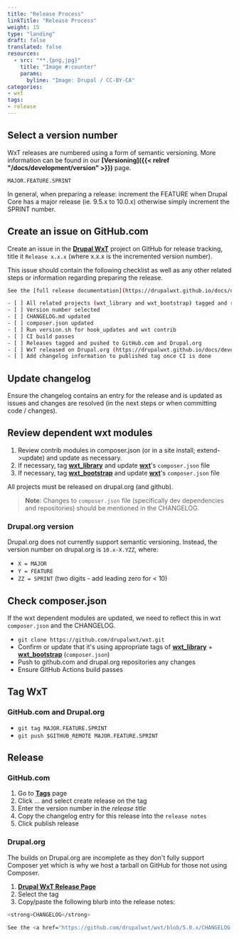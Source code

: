 ```yaml
---
title: "Release Process"
linkTitle: "Release Process"
weight: 15
type: "landing"
draft: false
translated: false
resources:
  - src: "**.{png,jpg}"
    title: "Image #:counter"
    params:
      byline: "Image: Drupal / CC-BY-CA"
categories:
- wxt
tags:
- release
---
```


## Select a version number

WxT releases are numbered using a form of semantic versioning. More information can be found in our **[Versioning]({{< relref "/docs/development/version" >}})** page.

`MAJOR.FEATURE.SPRINT`

In general, when preparing a release: increment the FEATURE when Drupal Core has a major release (ie. 9.5.x to 10.0.x) otherwise simply increment the SPRINT number.

## Create an issue on GitHub.com

Create an issue in the **[Drupal WxT](https://github.com/drupalwxt/wxt)** project on GitHub for release tracking, title it `Release x.x.x` (where x.x.x is the incremented version number).

This issue should contain the following checklist as well as any other related steps or information regarding preparing the release.

```sh
See the [full release documentation](https://drupalwxt.github.io/docs/development/release-process/) for more detail.

- [ ] All related projects (wxt_library and wxt_bootstrap) tagged and released on GitHub.com and Drupal.org
- [ ] Version number selected
- [ ] CHANGELOG.md updated
- [ ] composer.json updated
- [ ] Run version.sh for hook_updates and wxt contrib
- [ ] CI build passes
- [ ] Releases tagged and pushed to GitHub.com and Drupal.org
- [ ] WxT released on Drupal.org (https://drupalwxt.github.io/docs/development/release-process/#release)
- [ ] Add changelog information to published tag once CI is done
```

## Update changelog

Ensure the changelog contains an entry for the release and is updated as issues and changes are resolved (in the next steps or when committing code / changes).

## Review dependent wxt modules

1. Review contrib modules in composer.json (or in a site install; extend->update) and update as necessary.
1. If necessary, tag **[wxt_library](https://github.com/drupalwxt/wxt_library)** and update **[wxt][wxt]**'s `composer.json` file
2. If necessary, tag **[wxt_bootstrap](https://github.com/drupalwxt/wxt_bootstrap)** and update **[wxt][wxt]**'s `composer.json` file

All projects must be released on drupal.org (and github).

> **Note**: Changes to `composer.json` file (specifically dev dependencies and repositories) should be mentioned in the CHANGELOG.

### Drupal.org version

Drupal.org does not currently support semantic versioning. Instead, the version number on drupal.org is `10.x-X.YZZ`, where:

- `X = MAJOR`
- `Y = FEATURE`
- `ZZ = SPRINT` (two digits - add leading zero for < 10)

## Check composer.json

If the wxt dependent modules are updated, we need to reflect this in wxt `composer.json` and the CHANGELOG.

- `git clone https://github.com/drupalwxt/wxt.git`
- Confirm or update that it's using appropriate tags of **[wxt_library][wxt-library]** + **[wxt_bootstrap][wxt-bootstrap]** (`composer.json`)
- Push to github.com and drupal.org repositories any changes
- Ensure GitHub Actions build passes

## Tag WxT

### GitHub.com and Drupal.org

- `git tag MAJOR.FEATURE.SPRINT`
- `git push $GITHUB_REMOTE MAJOR.FEATURE.SPRINT`

## Release

### GitHub.com

1. Go to **[Tags][wxt-tags]** page
2. Click ... and select create release on the tag
3. Enter the version number in the *release title*
4. Copy the changelog entry for this release into the `release notes`
5. Click publish release

### Drupal.org

The builds on Drupal.org are incomplete as they don't fully support Composer yet which is why we host a tarball on GitHub for those not using Composer.

1. **[Drupal WxT Release Page][wxt-release]**
2. Select the tag
3. Copy/paste the following blurb into the release notes:

```sh
<strong>CHANGELOG</strong>

See the <a href="https://github.com/drupalwxt/wxt/blob/5.0.x/CHANGELOG.md">changelog.md</a> file.
```

<!-- Links Referenced -->

[wxt]:           https://github.com/drupalwxt/wxt
[wxt-bootstrap]: https://github.com/drupalwxt/wxt_bootstrap
[wxt-library]:   https://github.com/drupalwxt/wxt_library
[wxt-release]:   https://www.drupal.org/node/add/project-release/2619112
[wxt-tags]:      https://github.com/drupalwxt/wxt/tags
